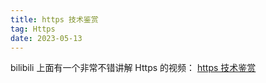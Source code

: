 ```yaml
---
title: https 技术鉴赏
tag: Https
date: 2023-05-13
---
```


bilibili 上面有一个非常不错讲解 Https 的视频： [https 技术鉴赏](https://www.bilibili.com/video/BV1uY4y1D7Ng)